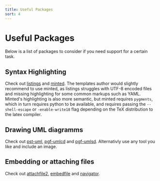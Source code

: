 ```yaml
---
title: Useful Packages
sort: 4
---
```

# Useful Packages
Below is a list of packages to consider if you need support for a certain task.
## Syntax Highlighting
Check out [listings](https://ctan.org/pkg/listings) and [minted](https://ctan.org/pkg/minted).
The templates author would slightly recommend to use minted, as listings struggles with UTF-8 encoded files and missing highlighting for some common markups such as YAML.
Minted's highlighting is also more semantic, but minted requires `pygments`, which in turn requires python to be available, and requires passing the `--shell-escape` or `-enable-write18` flag depending on the TeX distribution to the latex compiler.
## Drawing UML diagramms
Check out [pst-uml](https://ctan.org/pkg/pst-uml), [pgf-umlcd](https://ctan.org/pkg/pgf-umlcd) and [pgf-umlsd](https://ctan.org/pkg/pgf-umlsd).
Alternativly use any tool you like and include an image.
## Embedding or attaching files
Check out [attachfile2](https://ctan.org/pkg/attachfile2), [embedfile](https://ctan.org/pkg/embedfile) and [navigator](https://ctan.org/pkg/navigator).
